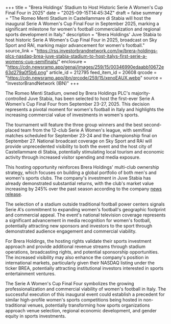 +++
title = "Brera Holdings' Stadium to Host Historic Serie A Women's Cup Final Four in 2025"
date = "2025-09-15T14:45:34Z"
draft = false
summary = "The Romeo Menti Stadium in Castellammare di Stabia will host the inaugural Serie A Women's Cup Final Four in September 2025, marking a significant milestone for women's football commercialization and regional sports development in Italy."
description = "Brera Holdings' Juve Stabia to host historic Serie A Women's Cup Final Four in 2025, broadcast on Sky Sport and RAI, marking major advancement for women's football."
source_link = "https://rss.investorbrandnetwork.com/iw/brera-holdings-plcs-nasdaq-brea-juve-stabia-stadium-to-host-italys-first-serie-a-womens-cup-semifinals/"
enclosure = "https://cdn.newsramp.app/genai/images/259/15/00346990edaabb10672e63d279a0f5b6.png"
article_id = 212795
feed_item_id = 20608
qrcode = "https://cdn.newsramp.app/ibn/qrcode/259/15/xenoEAUX.webp"
source = "InvestorBrandNetwork (IBN)"
+++

<p>The Romeo Menti Stadium, owned by Brera Holdings PLC's majority-controlled Juve Stabia, has been selected to host the first-ever Serie A Women's Cup Final Four from September 23-27, 2025. This decision represents a pivotal moment for women's football in Italy and highlights the increasing commercial value of investments in women's sports.</p><p>The tournament will feature the three group winners and the best second-placed team from the 12-club Serie A Women's league, with semifinal matches scheduled for September 23-24 and the championship final on September 27. National broadcast coverage on Sky Sport and RAI will provide unprecedented visibility to both the event and the host city of Castellammare di Stabia, potentially stimulating local tourism and economic activity through increased visitor spending and media exposure.</p><p>This hosting opportunity reinforces Brera Holdings' multi-club ownership strategy, which focuses on building a global portfolio of both men's and women's sports clubs. The company's investment in Juve Stabia has already demonstrated substantial returns, with the club's market value increasing by 245% over the past season according to the company <a href="https://ibn.fm/IDJbK" rel="nofollow" target="_blank">news release</a>.</p><p>The selection of a stadium outside traditional football power centers signals Serie A's commitment to expanding women's football's geographic footprint and commercial appeal. The event's national television coverage represents a significant advancement in media recognition for women's football, potentially attracting new sponsors and investors to the sport through demonstrated audience engagement and commercial viability.</p><p>For Brera Holdings, the hosting rights validate their sports investment approach and provide additional revenue streams through stadium operations, broadcasting rights, and potential sponsorship opportunities. The increased visibility may also enhance the company's position in international markets, particularly given their NASDAQ listing under the ticker BREA, potentially attracting institutional investors interested in sports entertainment ventures.</p><p>The Serie A Women's Cup Final Four symbolizes the growing professionalization and commercial viability of women's football in Italy. The successful execution of this inaugural event could establish a precedent for similar high-profile women's sports competitions being hosted in non-traditional venues, potentially transforming how sports organizations approach venue selection, regional economic development, and gender equity in sports investments.</p>